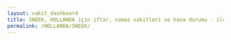 ```yaml
---
layout: vakit_dashboard
title: SNEEK, HOLLANDA için iftar, namaz vakitleri ve hava durumu - ilçe/eyalet seç
permalink: /HOLLANDA/SNEEK/
---
```


<script type="text/javascript">
  var GLOBAL_COUNTRY = 'HOLLANDA';
  var GLOBAL_CITY = 'SNEEK';
  var GLOBAL_STATE = '';
  var lat = 72;
  var lon = 21;
</script>
